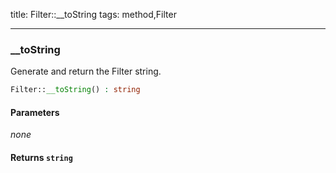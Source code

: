 title: Filter::__toString
tags: method,Filter

---

<div class="method">
<h3 class="method-name">__toString</h3>
<p>Generate and return the Filter string.<br></p>

```php
Filter::__toString() : string
```

#### Parameters

*none*


#### Returns `string`




</div>